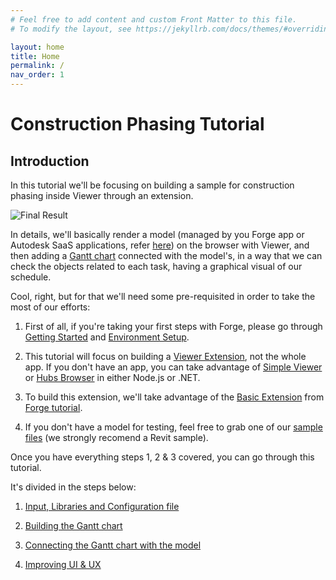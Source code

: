 ```yaml
---
# Feel free to add content and custom Front Matter to this file.
# To modify the layout, see https://jekyllrb.com/docs/themes/#overriding-theme-defaults

layout: home
title: Home
permalink: /
nav_order: 1
---
```


# Construction Phasing Tutorial

## Introduction

In this tutorial we'll be focusing on building a sample for construction phasing inside Viewer through an extension.

![Final Result](../../assets/images/complete.gif)

In details, we'll basically render a model (managed by you Forge app or Autodesk SaaS applications, refer [here](https://forge.autodesk.com/en/docs/data/v2/developers_guide/basics/)) on the browser with Viewer, and then adding a [Gantt chart](https://en.wikipedia.org/wiki/Gantt_chart) connected with the model's, in a way that we can check the objects related to each task, having a graphical visual of our schedule.

Cool, right, but for that we'll need some pre-requisited in order to take the most of our efforts:

1. First of all, if you're taking your first steps with Forge, please go through [Getting Started](https://forge-tutorials.autodesk.io) and [Environment Setup](https://forge-tutorials.autodesk.io/setup/).

2. This tutorial will focus on building a [Viewer Extension](https://forge.autodesk.com/en/docs/viewer/v7/developers_guide/viewer_basics/extensions/), not the whole app. If you don't have an app, you can take advantage of [Simple Viewer](https://forge-tutorials.autodesk.io/tutorials/simple-viewer/) or [Hubs Browser](https://forge-tutorials.autodesk.io/tutorials/hubs-browser/) in either Node.js or .NET.

3. To build this extension, we'll take advantage of the [Basic Extension](https://forge-tutorials.autodesk.io/tutorials/dashboard/basic) from [Forge tutorial](https://forge-tutorials.autodesk.io).

4. If you don't have a model for testing, feel free to grab one of our [sample files](https://knowledge.autodesk.com/support/revit/getting-started/caas/CloudHelp/cloudhelp/2022/ENU/Revit-GetStarted/files/GUID-7B9C7A69-1083-406D-A01F-53D405C167F3-htm.html) (we strongly recomend a Revit sample).

Once you have everything steps 1, 2 & 3 covered, you can go through this tutorial.

It's divided in the steps below:

1. [Input, Libraries and Configuration file](/input/index)

2. [Building the Gantt chart](/building/home/)

3. [Connecting the Gantt chart with the model](/connecting/home/)

4. [Improving UI & UX](/improving/home/)
